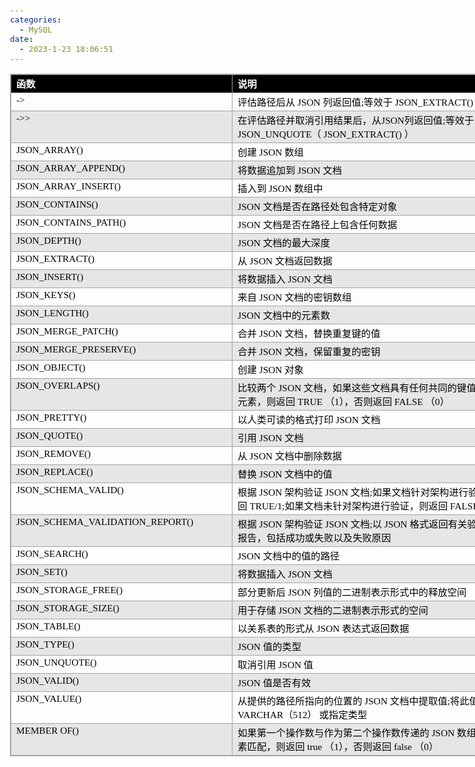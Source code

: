 ```yaml
---
categories:
  - MySQL
date:
  - 2023-1-23 18:06:51
---
```


<html xmlns:o="urn:schemas-microsoft-com:office:office"
xmlns:dt="uuid:C2F41010-65B3-11d1-A29F-00AA00C14882"
xmlns="http://www.w3.org/TR/REC-html40">

<head>
<meta http-equiv=Content-Type content="text/html; charset=utf-8">
<meta name=ProgId content=OneNote.File>
<meta name=Generator content="Microsoft OneNote 15">
</head>

<body lang=zh-CN style='font-family:Calibri;font-size:11.0pt'>
<!--StartFragment-->

<div style='direction:ltr;border-width:100%'>

<div style='direction:ltr;margin-top:0in;margin-left:0in;width:8.6361in'>

<div style='direction:ltr;margin-top:0in;margin-left:0in;width:8.6361in'>

<div style='direction:ltr'>

<table border=1 cellpadding=0 cellspacing=0 valign=top style='direction:ltr;
 border-collapse:collapse;border-style:solid;border-color:#A3A3A3;border-width:
 1pt' title="" summary="">
 <tr>
  <td style='border-style:solid;border-color:#A3A3A3;border-width:1pt;
  background-color:black;vertical-align:top;width:3.5541in;'>
  <p style='margin:0in;font-family:"Microsoft YaHei UI";font-size:11.5pt;
  color:white'><span style='font-weight:bold'>函数</span></p>
  </td>
  <td style='border-style:solid;border-color:#A3A3A3;border-width:1pt;
  background-color:black;vertical-align:top;width:4.9187in;'>
  <p style='margin:0in;font-family:"Microsoft YaHei UI";font-size:11.5pt;
  color:white'><span style='font-weight:bold'>说明</span></p>
  </td>
 </tr>
 <tr>
  <td style='border-style:solid;border-color:#A3A3A3;border-width:1pt;
  vertical-align:top;width:3.5541in;'>
  <p style='margin:0in;font-family:"Comic Sans MS";font-size:11.5pt;color:black'>-&gt;</p>
  </td>
  <td style='border-style:solid;border-color:#A3A3A3;border-width:1pt;
  vertical-align:top;width:4.9187in;'>
  <p style='margin:0in;font-size:11.5pt;color:black'><span style='font-family:
  "Microsoft YaHei UI"' lang=zh-CN>评估路径后从</span><span style='font-family:"Comic Sans MS"'
  lang=zh-CN> JSON </span><span style='font-family:"Microsoft YaHei UI"'
  lang=zh-CN>列返回值</span><span style='font-family:"Comic Sans MS"' lang=zh-CN>;</span><span
  style='font-family:"Microsoft YaHei UI"' lang=zh-CN>等效于</span><span
  style='font-family:"Comic Sans MS"' lang=zh-CN> JSON_EXTRACT</span><span
  style='font-family:"Comic Sans MS"' lang=en-US>()</span></p>
  </td>
 </tr>
 <tr>
  <td style='border-style:solid;border-color:#A3A3A3;border-width:1pt;
  background-color:#E7E6E6;vertical-align:top;width:3.5541in;'>
  <p style='margin:0in;font-family:"Comic Sans MS";font-size:11.5pt;color:black'>-&gt;&gt;</p>
  </td>
  <td style='border-style:solid;border-color:#A3A3A3;border-width:1pt;
  background-color:#E7E6E6;vertical-align:top;width:4.9187in;'>
  <p style='margin:0in;font-size:11.5pt;color:black'><span style='font-family:
  "Microsoft YaHei UI"' lang=zh-CN>在评估路径并取消引用结果后，从</span><span
  style='font-family:"Comic Sans MS"' lang=zh-CN>JSON</span><span
  style='font-family:"Microsoft YaHei UI"' lang=zh-CN>列返回值</span><span
  style='font-family:"Comic Sans MS"' lang=zh-CN>;</span><span
  style='font-family:"Microsoft YaHei UI"' lang=zh-CN>等效于</span><span
  style='font-family:"Comic Sans MS"' lang=zh-CN> JSON_UNQUOTE</span><span
  style='font-family:"Microsoft YaHei UI"' lang=zh-CN>（</span><span
  style='font-family:"Microsoft YaHei UI"' lang=en-US> </span><span
  style='font-family:"Comic Sans MS"' lang=zh-CN>JSON_EXTRACT</span><span
  style='font-family:"Comic Sans MS"' lang=en-US>() </span><span
  style='font-family:"Microsoft YaHei UI"' lang=zh-CN>）</span></p>
  </td>
 </tr>
 <tr>
  <td style='border-style:solid;border-color:#A3A3A3;border-width:1pt;
  vertical-align:top;width:3.5541in;'>
  <p style='margin:0in;font-family:"Comic Sans MS";font-size:11.5pt;color:black'>JSON_ARRAY()</p>
  </td>
  <td style='border-style:solid;border-color:#A3A3A3;border-width:1pt;
  vertical-align:top;width:4.9187in;'>
  <p style='margin:0in;font-size:11.5pt;color:black'><span style='font-family:
  "Microsoft YaHei UI"'>创建</span><span style='font-family:"Comic Sans MS"'>
  JSON </span><span style='font-family:"Microsoft YaHei UI"'>数组</span></p>
  </td>
 </tr>
 <tr>
  <td style='border-style:solid;border-color:#A3A3A3;border-width:1pt;
  background-color:#E7E6E6;vertical-align:top;width:3.5541in;'>
  <p style='margin:0in;font-family:"Comic Sans MS";font-size:11.5pt;color:black'>JSON_ARRAY_APPEND()</p>
  </td>
  <td style='border-style:solid;border-color:#A3A3A3;border-width:1pt;
  background-color:#E7E6E6;vertical-align:top;width:4.9187in;'>
  <p style='margin:0in;font-size:11.5pt;color:black'><span style='font-family:
  "Microsoft YaHei UI"'>将数据追加到</span><span style='font-family:"Comic Sans MS"'>
  JSON </span><span style='font-family:"Microsoft YaHei UI"'>文档</span></p>
  </td>
 </tr>
 <tr>
  <td style='border-style:solid;border-color:#A3A3A3;border-width:1pt;
  vertical-align:top;width:3.5541in;'>
  <p style='margin:0in;font-family:"Comic Sans MS";font-size:11.5pt;color:black'>JSON_ARRAY_INSERT()</p>
  </td>
  <td style='border-style:solid;border-color:#A3A3A3;border-width:1pt;
  vertical-align:top;width:4.9187in;'>
  <p style='margin:0in;font-size:11.5pt;color:black'><span style='font-family:
  "Microsoft YaHei UI"'>插入到</span><span style='font-family:"Comic Sans MS"'>
  JSON </span><span style='font-family:"Microsoft YaHei UI"'>数组中</span></p>
  </td>
 </tr>
 <tr>
  <td style='border-style:solid;border-color:#A3A3A3;border-width:1pt;
  background-color:#E7E6E6;vertical-align:top;width:3.5541in;'>
  <p style='margin:0in;font-family:"Comic Sans MS";font-size:11.5pt;color:black'>JSON_CONTAINS()</p>
  </td>
  <td style='border-style:solid;border-color:#A3A3A3;border-width:1pt;
  background-color:#E7E6E6;vertical-align:top;width:4.9187in;'>
  <p style='margin:0in;font-size:11.5pt;color:black'><span style='font-family:
  "Comic Sans MS"'>JSON </span><span style='font-family:"Microsoft YaHei UI"'>文档是否在路径处包含特定对象</span></p>
  </td>
 </tr>
 <tr>
  <td style='border-style:solid;border-color:#A3A3A3;border-width:1pt;
  vertical-align:top;width:3.5541in;'>
  <p style='margin:0in;font-family:"Comic Sans MS";font-size:11.5pt;color:black'>JSON_CONTAINS_PATH()</p>
  </td>
  <td style='border-style:solid;border-color:#A3A3A3;border-width:1pt;
  vertical-align:top;width:4.9187in;'>
  <p style='margin:0in;font-size:11.5pt;color:black'><span style='font-family:
  "Comic Sans MS"'>JSON </span><span style='font-family:"Microsoft YaHei UI"'>文档是否在路径上包含任何数据</span></p>
  </td>
 </tr>
 <tr>
  <td style='border-style:solid;border-color:#A3A3A3;border-width:1pt;
  background-color:#E7E6E6;vertical-align:top;width:3.5541in;'>
  <p style='margin:0in;font-family:"Comic Sans MS";font-size:11.5pt;color:black'>JSON_DEPTH()</p>
  </td>
  <td style='border-style:solid;border-color:#A3A3A3;border-width:1pt;
  background-color:#E7E6E6;vertical-align:top;width:4.9187in;'>
  <p style='margin:0in;font-size:11.5pt;color:black'><span style='font-family:
  "Comic Sans MS"'>JSON </span><span style='font-family:"Microsoft YaHei UI"'>文档的最大深度</span></p>
  </td>
 </tr>
 <tr>
  <td style='border-style:solid;border-color:#A3A3A3;border-width:1pt;
  vertical-align:top;width:3.5541in;'>
  <p style='margin:0in;font-family:"Comic Sans MS";font-size:11.5pt;color:black'>JSON_EXTRACT()</p>
  </td>
  <td style='border-style:solid;border-color:#A3A3A3;border-width:1pt;
  vertical-align:top;width:4.9187in;'>
  <p style='margin:0in;font-size:11.5pt;color:black'><span style='font-family:
  "Microsoft YaHei UI"'>从</span><span style='font-family:"Comic Sans MS"'> JSON
  </span><span style='font-family:"Microsoft YaHei UI"'>文档返回数据</span></p>
  </td>
 </tr>
 <tr>
  <td style='border-style:solid;border-color:#A3A3A3;border-width:1pt;
  background-color:#E7E6E6;vertical-align:top;width:3.5541in;'>
  <p style='margin:0in;font-family:"Comic Sans MS";font-size:11.5pt;color:black'>JSON_INSERT()</p>
  </td>
  <td style='border-style:solid;border-color:#A3A3A3;border-width:1pt;
  background-color:#E7E6E6;vertical-align:top;width:4.9187in;'>
  <p style='margin:0in;font-size:11.5pt;color:black'><span style='font-family:
  "Microsoft YaHei UI"'>将数据插入</span><span style='font-family:"Comic Sans MS"'>
  JSON </span><span style='font-family:"Microsoft YaHei UI"'>文档</span></p>
  </td>
 </tr>
 <tr>
  <td style='border-style:solid;border-color:#A3A3A3;border-width:1pt;
  vertical-align:top;width:3.5541in;'>
  <p style='margin:0in;font-family:"Comic Sans MS";font-size:11.5pt;color:black'>JSON_KEYS()</p>
  </td>
  <td style='border-style:solid;border-color:#A3A3A3;border-width:1pt;
  vertical-align:top;width:4.9187in;'>
  <p style='margin:0in;font-size:11.5pt;color:black'><span style='font-family:
  "Microsoft YaHei UI"'>来自</span><span style='font-family:"Comic Sans MS"'>
  JSON </span><span style='font-family:"Microsoft YaHei UI"'>文档的密钥数组</span></p>
  </td>
 </tr>
 <tr>
  <td style='border-style:solid;border-color:#A3A3A3;border-width:1pt;
  background-color:#E7E6E6;vertical-align:top;width:3.5541in;'>
  <p style='margin:0in;font-family:"Comic Sans MS";font-size:11.5pt;color:black'>JSON_LENGTH()</p>
  </td>
  <td style='border-style:solid;border-color:#A3A3A3;border-width:1pt;
  background-color:#E7E6E6;vertical-align:top;width:4.9187in;'>
  <p style='margin:0in;font-size:11.5pt;color:black'><span style='font-family:
  "Comic Sans MS"'>JSON </span><span style='font-family:"Microsoft YaHei UI"'>文档中的元素数</span></p>
  </td>
 </tr>
 <tr>
  <td style='border-style:solid;border-color:#A3A3A3;border-width:1pt;
  vertical-align:top;width:3.5541in;'>
  <p style='margin:0in;font-family:"Comic Sans MS";font-size:11.5pt;color:black'>JSON_MERGE_PATCH()</p>
  </td>
  <td style='border-style:solid;border-color:#A3A3A3;border-width:1pt;
  vertical-align:top;width:4.9187in;'>
  <p style='margin:0in;font-size:11.5pt;color:black'><span style='font-family:
  "Microsoft YaHei UI"'>合并</span><span style='font-family:"Comic Sans MS"'>
  JSON </span><span style='font-family:"Microsoft YaHei UI"'>文档，替换重复键的值</span></p>
  </td>
 </tr>
 <tr>
  <td style='border-style:solid;border-color:#A3A3A3;border-width:1pt;
  background-color:#E7E6E6;vertical-align:top;width:3.5541in;'>
  <p style='margin:0in;font-family:"Comic Sans MS";font-size:11.5pt;color:black'>JSON_MERGE_PRESERVE()</p>
  </td>
  <td style='border-style:solid;border-color:#A3A3A3;border-width:1pt;
  background-color:#E7E6E6;vertical-align:top;width:4.9187in;'>
  <p style='margin:0in;font-size:11.5pt;color:black'><span style='font-family:
  "Microsoft YaHei UI"'>合并</span><span style='font-family:"Comic Sans MS"'>
  JSON </span><span style='font-family:"Microsoft YaHei UI"'>文档，保留重复的密钥</span></p>
  </td>
 </tr>
 <tr>
  <td style='border-style:solid;border-color:#A3A3A3;border-width:1pt;
  vertical-align:top;width:3.5541in;'>
  <p style='margin:0in;font-family:"Comic Sans MS";font-size:11.5pt;color:black'>JSON_OBJECT()</p>
  </td>
  <td style='border-style:solid;border-color:#A3A3A3;border-width:1pt;
  vertical-align:top;width:4.9187in;'>
  <p style='margin:0in;font-size:11.5pt;color:black'><span style='font-family:
  "Microsoft YaHei UI"'>创建</span><span style='font-family:"Comic Sans MS"'>
  JSON </span><span style='font-family:"Microsoft YaHei UI"'>对象</span></p>
  </td>
 </tr>
 <tr>
  <td style='border-style:solid;border-color:#A3A3A3;border-width:1pt;
  background-color:#E7E6E6;vertical-align:top;width:3.5541in;'>
  <p style='margin:0in;font-family:"Comic Sans MS";font-size:11.5pt;color:black'>JSON_OVERLAPS()</p>
  </td>
  <td style='border-style:solid;border-color:#A3A3A3;border-width:1pt;
  background-color:#E7E6E6;vertical-align:top;width:4.9187in;'>
  <p style='margin:0in;font-size:11.5pt;color:black'><span style='font-family:
  "Microsoft YaHei UI"'>比较两个</span><span style='font-family:"Comic Sans MS"'>
  JSON </span><span style='font-family:"Microsoft YaHei UI"'>文档，如果这些文档具有任何共同的键值对或数组元素，则返回</span><span
  style='font-family:"Comic Sans MS"'> TRUE </span><span style='font-family:
  "Microsoft YaHei UI"'>（</span><span style='font-family:"Comic Sans MS"'>1</span><span
  style='font-family:"Microsoft YaHei UI"'>），否则返回</span><span style='font-family:
  "Comic Sans MS"'> FALSE </span><span style='font-family:"Microsoft YaHei UI"'>（</span><span
  style='font-family:"Comic Sans MS"'>0</span><span style='font-family:"Microsoft YaHei UI"'>）</span></p>
  </td>
 </tr>
 <tr>
  <td style='border-style:solid;border-color:#A3A3A3;border-width:1pt;
  vertical-align:top;width:3.5541in;'>
  <p style='margin:0in;font-family:"Comic Sans MS";font-size:11.5pt;color:black'>JSON_PRETTY()</p>
  </td>
  <td style='border-style:solid;border-color:#A3A3A3;border-width:1pt;
  vertical-align:top;width:4.9187in;'>
  <p style='margin:0in;font-size:11.5pt;color:black'><span style='font-family:
  "Microsoft YaHei UI"'>以人类可读的格式打印</span><span style='font-family:"Comic Sans MS"'>
  JSON </span><span style='font-family:"Microsoft YaHei UI"'>文档</span></p>
  </td>
 </tr>
 <tr>
  <td style='border-style:solid;border-color:#A3A3A3;border-width:1pt;
  background-color:#E7E6E6;vertical-align:top;width:3.5541in;'>
  <p style='margin:0in;font-family:"Comic Sans MS";font-size:11.5pt;color:black'>JSON_QUOTE()</p>
  </td>
  <td style='border-style:solid;border-color:#A3A3A3;border-width:1pt;
  background-color:#E7E6E6;vertical-align:top;width:4.9187in;'>
  <p style='margin:0in;font-size:11.5pt;color:black'><span style='font-family:
  "Microsoft YaHei UI"'>引用</span><span style='font-family:"Comic Sans MS"'>
  JSON </span><span style='font-family:"Microsoft YaHei UI"'>文档</span></p>
  </td>
 </tr>
 <tr>
  <td style='border-style:solid;border-color:#A3A3A3;border-width:1pt;
  vertical-align:top;width:3.5541in;'>
  <p style='margin:0in;font-family:"Comic Sans MS";font-size:11.5pt;color:black'>JSON_REMOVE()</p>
  </td>
  <td style='border-style:solid;border-color:#A3A3A3;border-width:1pt;
  vertical-align:top;width:4.9187in;'>
  <p style='margin:0in;font-size:11.5pt;color:black'><span style='font-family:
  "Microsoft YaHei UI"'>从</span><span style='font-family:"Comic Sans MS"'> JSON
  </span><span style='font-family:"Microsoft YaHei UI"'>文档中删除数据</span></p>
  </td>
 </tr>
 <tr>
  <td style='border-style:solid;border-color:#A3A3A3;border-width:1pt;
  background-color:#E7E6E6;vertical-align:top;width:3.5541in;'>
  <p style='margin:0in;font-family:"Comic Sans MS";font-size:11.5pt;color:black'>JSON_REPLACE()</p>
  </td>
  <td style='border-style:solid;border-color:#A3A3A3;border-width:1pt;
  background-color:#E7E6E6;vertical-align:top;width:4.9187in;'>
  <p style='margin:0in;font-size:11.5pt;color:black'><span style='font-family:
  "Microsoft YaHei UI"'>替换</span><span style='font-family:"Comic Sans MS"'>
  JSON </span><span style='font-family:"Microsoft YaHei UI"'>文档中的值</span></p>
  </td>
 </tr>
 <tr>
  <td style='border-style:solid;border-color:#A3A3A3;border-width:1pt;
  vertical-align:top;width:3.5541in;'>
  <p style='margin:0in;font-family:"Comic Sans MS";font-size:11.5pt;color:black'>JSON_SCHEMA_VALID()</p>
  </td>
  <td style='border-style:solid;border-color:#A3A3A3;border-width:1pt;
  vertical-align:top;width:4.9881in;'>
  <p style='margin:0in;font-size:11.5pt;color:black'><span style='font-family:
  "Microsoft YaHei UI"'>根据</span><span style='font-family:"Comic Sans MS"'>
  JSON </span><span style='font-family:"Microsoft YaHei UI"'>架构验证</span><span
  style='font-family:"Comic Sans MS"'> JSON </span><span style='font-family:
  "Microsoft YaHei UI"'>文档</span><span style='font-family:"Comic Sans MS"'>;</span><span
  style='font-family:"Microsoft YaHei UI"'>如果文档针对架构进行验证，则返回</span><span
  style='font-family:"Comic Sans MS"'> TRUE/1;</span><span style='font-family:
  "Microsoft YaHei UI"'>如果文档未针对架构进行验证，则返回</span><span style='font-family:"Comic Sans MS"'>
  FALSE/0</span></p>
  </td>
 </tr>
 <tr>
  <td style='border-style:solid;border-color:#A3A3A3;border-width:1pt;
  background-color:#E7E6E6;vertical-align:top;width:3.5541in;'>
  <p style='margin:0in;font-family:"Comic Sans MS";font-size:11.5pt;color:black'>JSON_SCHEMA_VALIDATION_REPORT()</p>
  </td>
  <td style='border-style:solid;border-color:#A3A3A3;border-width:1pt;
  background-color:#E7E6E6;vertical-align:top;width:4.934in;'>
  <p style='margin:0in;font-size:11.5pt;color:black'><span style='font-family:
  "Microsoft YaHei UI"'>根据</span><span style='font-family:"Comic Sans MS"'>
  JSON </span><span style='font-family:"Microsoft YaHei UI"'>架构验证</span><span
  style='font-family:"Comic Sans MS"'> JSON </span><span style='font-family:
  "Microsoft YaHei UI"'>文档</span><span style='font-family:"Comic Sans MS"'>;</span><span
  style='font-family:"Microsoft YaHei UI"'>以</span><span style='font-family:
  "Comic Sans MS"'> JSON </span><span style='font-family:"Microsoft YaHei UI"'>格式返回有关验证结果的报告，包括成功或失败以及失败原因</span></p>
  </td>
 </tr>
 <tr>
  <td style='border-style:solid;border-color:#A3A3A3;border-width:1pt;
  vertical-align:top;width:3.5541in;'>
  <p style='margin:0in;font-family:"Comic Sans MS";font-size:11.5pt;color:black'>JSON_SEARCH()</p>
  </td>
  <td style='border-style:solid;border-color:#A3A3A3;border-width:1pt;
  vertical-align:top;width:4.9187in;'>
  <p style='margin:0in;font-size:11.5pt;color:black'><span style='font-family:
  "Comic Sans MS"'>JSON </span><span style='font-family:"Microsoft YaHei UI"'>文档中的值的路径</span></p>
  </td>
 </tr>
 <tr>
  <td style='border-style:solid;border-color:#A3A3A3;border-width:1pt;
  background-color:#E7E6E6;vertical-align:top;width:3.5541in;'>
  <p style='margin:0in;font-family:"Comic Sans MS";font-size:11.5pt;color:black'>JSON_SET()</p>
  </td>
  <td style='border-style:solid;border-color:#A3A3A3;border-width:1pt;
  background-color:#E7E6E6;vertical-align:top;width:4.9187in;'>
  <p style='margin:0in;font-size:11.5pt;color:black'><span style='font-family:
  "Microsoft YaHei UI"'>将数据插入</span><span style='font-family:"Comic Sans MS"'>
  JSON </span><span style='font-family:"Microsoft YaHei UI"'>文档</span></p>
  </td>
 </tr>
 <tr>
  <td style='border-style:solid;border-color:#A3A3A3;border-width:1pt;
  vertical-align:top;width:3.5541in;'>
  <p style='margin:0in;font-family:"Comic Sans MS";font-size:11.5pt;color:black'>JSON_STORAGE_FREE()</p>
  </td>
  <td style='border-style:solid;border-color:#A3A3A3;border-width:1pt;
  vertical-align:top;width:4.9187in;'>
  <p style='margin:0in;font-size:11.5pt;color:black'><span style='font-family:
  "Microsoft YaHei UI"'>部分更新后</span><span style='font-family:"Comic Sans MS"'>
  JSON </span><span style='font-family:"Microsoft YaHei UI"'>列值的二进制表示形式中的释放空间</span></p>
  </td>
 </tr>
 <tr>
  <td style='border-style:solid;border-color:#A3A3A3;border-width:1pt;
  background-color:#E7E6E6;vertical-align:top;width:3.5541in;'>
  <p style='margin:0in;font-family:"Comic Sans MS";font-size:11.5pt;color:black'>JSON_STORAGE_SIZE()</p>
  </td>
  <td style='border-style:solid;border-color:#A3A3A3;border-width:1pt;
  background-color:#E7E6E6;vertical-align:top;width:4.9187in;'>
  <p style='margin:0in;font-size:11.5pt;color:black'><span style='font-family:
  "Microsoft YaHei UI"'>用于存储</span><span style='font-family:"Comic Sans MS"'>
  JSON </span><span style='font-family:"Microsoft YaHei UI"'>文档的二进制表示形式的空间</span></p>
  </td>
 </tr>
 <tr>
  <td style='border-style:solid;border-color:#A3A3A3;border-width:1pt;
  vertical-align:top;width:3.5541in;'>
  <p style='margin:0in;font-family:"Comic Sans MS";font-size:11.5pt;color:black'>JSON_TABLE()</p>
  </td>
  <td style='border-style:solid;border-color:#A3A3A3;border-width:1pt;
  vertical-align:top;width:4.9187in;'>
  <p style='margin:0in;font-size:11.5pt;color:black'><span style='font-family:
  "Microsoft YaHei UI"'>以关系表的形式从</span><span style='font-family:"Comic Sans MS"'>
  JSON </span><span style='font-family:"Microsoft YaHei UI"'>表达式返回数据</span></p>
  </td>
 </tr>
 <tr>
  <td style='border-style:solid;border-color:#A3A3A3;border-width:1pt;
  background-color:#E7E6E6;vertical-align:top;width:3.5541in;'>
  <p style='margin:0in;font-family:"Comic Sans MS";font-size:11.5pt;color:black'>JSON_TYPE()</p>
  </td>
  <td style='border-style:solid;border-color:#A3A3A3;border-width:1pt;
  background-color:#E7E6E6;vertical-align:top;width:4.9187in;'>
  <p style='margin:0in;font-size:11.5pt;color:black'><span style='font-family:
  "Comic Sans MS"'>JSON </span><span style='font-family:"Microsoft YaHei UI"'>值的类型</span></p>
  </td>
 </tr>
 <tr>
  <td style='border-style:solid;border-color:#A3A3A3;border-width:1pt;
  vertical-align:top;width:3.5541in;'>
  <p style='margin:0in;font-family:"Comic Sans MS";font-size:11.5pt;color:black'>JSON_UNQUOTE()</p>
  </td>
  <td style='border-style:solid;border-color:#A3A3A3;border-width:1pt;
  vertical-align:top;width:4.9187in;'>
  <p style='margin:0in;font-size:11.5pt;color:black'><span style='font-family:
  "Microsoft YaHei UI"'>取消引用</span><span style='font-family:"Comic Sans MS"'>
  JSON </span><span style='font-family:"Microsoft YaHei UI"'>值</span></p>
  </td>
 </tr>
 <tr>
  <td style='border-style:solid;border-color:#A3A3A3;border-width:1pt;
  background-color:#E7E6E6;vertical-align:top;width:3.5541in;'>
  <p style='margin:0in;font-family:"Comic Sans MS";font-size:11.5pt;color:black'>JSON_VALID()</p>
  </td>
  <td style='border-style:solid;border-color:#A3A3A3;border-width:1pt;
  background-color:#E7E6E6;vertical-align:top;width:4.9187in;'>
  <p style='margin:0in;font-size:11.5pt;color:black'><span style='font-family:
  "Comic Sans MS"'>JSON </span><span style='font-family:"Microsoft YaHei UI"'>值是否有效</span></p>
  </td>
 </tr>
 <tr>
  <td style='border-style:solid;border-color:#A3A3A3;border-width:1pt;
  vertical-align:top;width:3.5541in;'>
  <p style='margin:0in;font-family:"Comic Sans MS";font-size:11.5pt;color:black'>JSON_VALUE()</p>
  </td>
  <td style='border-style:solid;border-color:#A3A3A3;border-width:1pt;
  vertical-align:top;width:4.9187in;'>
  <p style='margin:0in;font-size:11.5pt;color:black'><span style='font-family:
  "Microsoft YaHei UI"'>从提供的路径所指向的位置的</span><span style='font-family:"Comic Sans MS"'>
  JSON </span><span style='font-family:"Microsoft YaHei UI"'>文档中提取值</span><span
  style='font-family:"Comic Sans MS"'>;</span><span style='font-family:"Microsoft YaHei UI"'>将此值返回为</span><span
  style='font-family:"Comic Sans MS"'> VARCHAR</span><span style='font-family:
  "Microsoft YaHei UI"'>（</span><span style='font-family:"Comic Sans MS"'>512</span><span
  style='font-family:"Microsoft YaHei UI"'>） 或指定类型</span></p>
  </td>
 </tr>
 <tr>
  <td style='border-style:solid;border-color:#A3A3A3;border-width:1pt;
  background-color:#E7E6E6;vertical-align:top;width:3.5541in;'>
  <p style='margin:0in;font-family:"Comic Sans MS";font-size:11.5pt;color:black'>MEMBER
  OF()</p>
  </td>
  <td style='border-style:solid;border-color:#A3A3A3;border-width:1pt;
  background-color:#E7E6E6;vertical-align:top;width:4.9187in;'>
  <p style='margin:0in;font-size:11.5pt;color:black'><span style='font-family:
  "Microsoft YaHei UI"'>如果第一个操作数与作为第二个操作数传递的</span><span style='font-family:
  "Comic Sans MS"'> JSON </span><span style='font-family:"Microsoft YaHei UI"'>数组的任何元素匹配，则返回</span><span
  style='font-family:"Comic Sans MS"'> true </span><span style='font-family:
  "Microsoft YaHei UI"'>（</span><span style='font-family:"Comic Sans MS"'>1</span><span
  style='font-family:"Microsoft YaHei UI"'>），否则返回</span><span style='font-family:
  "Comic Sans MS"'> false </span><span style='font-family:"Microsoft YaHei UI"'>（</span><span
  style='font-family:"Comic Sans MS"'>0</span><span style='font-family:"Microsoft YaHei UI"'>）</span></p>
  </td>
 </tr>
</table>

</div>

</div>

</div>

</div>

<!--EndFragment-->
</body>

</html>
